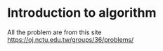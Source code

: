 # Introduction to algorithm
All the problem are from this site  
https://oj.nctu.edu.tw/groups/36/problems/
